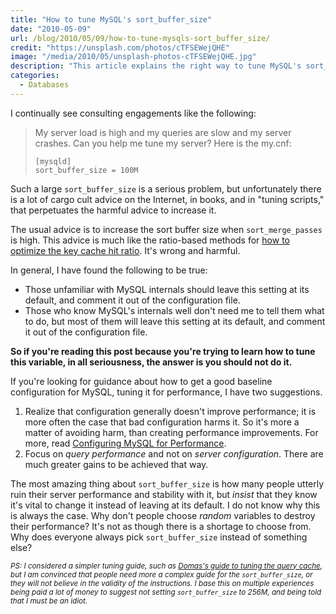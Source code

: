 ```yaml
---
title: "How to tune MySQL's sort_buffer_size"
date: "2010-05-09"
url: /blog/2010/05/09/how-to-tune-mysqls-sort_buffer_size/
credit: "https://unsplash.com/photos/cTFSEWejQHE"
image: "/media/2010/05/unsplash-photos-cTFSEWejQHE.jpg"
description: "This article explains the right way to tune MySQL's sort_buffer_size."
categories:
  - Databases
---
```

I continually see consulting engagements like the following:

> My server load is high and my queries are slow and my server crashes. Can you help me tune my server? Here is the my.cnf:
> 
> `[mysqld]`<br>
> `sort_buffer_size = 100M`

Such a large `sort_buffer_size` is a serious problem, but unfortunately there
is a lot of cargo cult advice on the Internet, in books, and in "tuning scripts,"
that perpetuates the harmful advice to increase it.

The usual advice is to increase the sort buffer size when `sort_merge_passes`
is high. This advice is much like the ratio-based methods for [how to optimize
the key cache hit
ratio](http://www.mysqlperformanceblog.com/2010/02/28/why-you-should-ignore-mysqls-key-cache-hit-ratio/).
It's wrong and harmful.

In general, I have found the following to be true:

* Those unfamiliar with MySQL internals should leave this setting at its default, and comment it out of the configuration file.
* Those who know MySQL's internals well don't need me to tell them what to do, but most of them will leave this setting at its default, and comment it out of the configuration file.

**So if you're reading this post because you're trying to learn how to tune this
variable, in all seriousness, the answer is you should not do it.**

If you're looking for guidance about how to get a good baseline configuration
for MySQL, tuning it for performance, I have two suggestions.

1. Realize that configuration generally doesn't improve performance; it is more
	often the case that bad configuration harms it. So it's more a matter of
	avoiding harm, than creating performance improvements. For more, read
	[Configuring MySQL for
	Performance](https://www.vividcortex.com/resources/configuring-mysql-for-performance/).
2. Focus on *query performance* and not on *server configuration*. There are
	much greater gains to be achieved that way.

The most amazing thing about `sort_buffer_size` is how many people utterly
ruin their server performance and stability with it, but *insist* that they know
it's vital to change it instead of leaving at its default. I do not know why
this is always the case. Why don't people choose *random* variables to destroy
their performance? It's not as though there is a shortage to choose from. Why
does everyone always pick `sort_buffer_size` instead of something else?

<small>*PS: I considered a simpler tuning guide, such as [Domas's guide to
tuning the query cache](http://mituzas.lt/2009/07/08/query-cache-tuning/), but I
am convinced that people need more a complex guide for the `sort_buffer_size`, or
they will not believe in the validity of the instructions. I base this on
multiple experiences being paid a lot of money to suggest not setting
`sort_buffer_size` to 256M, and being told that I must be an idiot.*</small>
